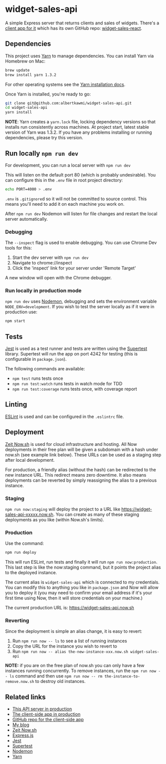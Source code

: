 # widget-sales-api
A simple Express server that returns clients and sales of widgets. There's a [client app for it](https://widget-sales-react.now.sh/) which has its own GitHub repo: [widget-sales-react](https://github.com/albertkawmi/widget-sales-react).

## Dependencies

This project uses [Yarn](https://yarnpkg.com/en/) to manage dependencies. You can install Yarn via Homebrew on Mac:
```bash
brew update
brew install yarn 1.3.2
```
For other operating systems see the [Yarn installation docs](https://yarnpkg.com/lang/en/docs/install/#windows-tab).

Once Yarn is installed, you're ready to go:

```bash
git clone git@github.com:albertkawmi/widget-sales-api.git
cd widget-sales-api
yarn install
```

__NOTE__: Yarn creates a `yarn.lock` file, locking dependency versions so that installs run consistently across machines. At project start, latest stable version of Yarn was 1.3.2. If you have any problems installing or running dependencies, please try this version.

## Run locally `npm run dev`

For development, you can run a local server with `npm run dev`

This will listen on the default port 80 (which is probably undesirable). You can configure this in the `.env` file in root project directory:
```bash
echo PORT=4000 > .env
```
`.env` is `.gitignore`d so it will not be committed to source control. This  means you'll need to add it on each machine you work on.

After `npm run dev` Nodemon will listen for file changes and restart the local server automatically.

### Debugging
The `--inspect` flag is used to enable debugging. You can use Chrome Dev tools for this:

1. Start the dev server with `npm run dev`
2. Navigate to chrome://inspect
3. Click the 'inspect' link for your server under 'Remote Target'

A new window will open with the Chrome debugger.

### Run locally in production mode

`npm run dev` uses [Nodemon](https://github.com/remy/nodemon), debugging and sets the environment variable `NODE_ENV=development`. If you wish to test the server locally as if it were in production use:
```bash
npm start
```

## Tests
[Jest](https://facebook.github.io/jest/) is used as a test runner and tests are written using the [Supertest](https://github.com/visionmedia/supertest) library. Supertest will run the app on port 4242 for testing (this is configurable in `package.json`).

The following commands are available:

* `npm test` runs tests once
* `npm run test:watch` runs tests in watch mode for TDD
* `npm run test:coverage` runs tests once, with coverage report

## Linting

[ESLint](https://eslint.org/) is used and can be configured in the `.eslintrc` file.

## Deployment

[Zeit Now.sh](https://zeit.co/now) is used for cloud infrastructure and hosting. All Now deployments in their free plan will be given a subdomain with a hash under now.sh (see example link below). These URLs can be used as a staging step after local development.

For production, a friendly alias (without the hash) can be redirected to the new instance URL. This redirect means zero downtime. It also means deployments can be reverted by simply reassigning the alias to a previous instance.

### Staging
`npm run now:staging` will deploy the project to a URL like https://widget-sales-api-xxxxx.now.sh. You can create as many of these staging deployments as you like (within Now.sh's limits).

### Production
Use the command:
```bash
npm run deploy
```
This will run ESLint, run tests and finally it will run `npm run now:production`. This last step is like the now:staging command, but it points the project alias to the deployed instance.

The current alias is `widget-sales-api` which is connected to my credentials. You can modify this to anything you like in `package.json` and Now will allow you to deploy it (you may need to confirm your email address if it's your first time using Now, then it will store credentials on your machine.)

The current production URL is: https://widget-sales-api.now.sh

### Reverting
Since the deployment is simple an alias change, it is easy to revert:

1. Run `npm run now -- ls` to see a list of running instances
2. Copy the URL for the instance you wish to revert to
3. Run `npm run now -- alias the-new-instance-xxx.now.sh widget-sales-api`

__NOTE:__ if you are on the free plan of now.sh you can only have a few instances running concurrently. To remove instances, run the `npm run now -- ls` command and then use `npm run now -- rm the-instance-to-remove.now.sh` to destroy old instances.

## Related links

* [This API server in production](https://widget-sales-api.now.sh)
* [The client-side app in production](https://widget-sales-react.now.sh)
* [GitHub repo for the client-side app](https://github.com/albertkawmi/widget-sales-react)
* [My blog](http://kawmi.co)
* [Zeit Now.sh](https://zeit.co/now)
* [Express.js](http://expressjs.com/)
* [Jest](https://facebook.github.io/jest/)
* [Supertest](https://github.com/visionmedia/supertest)
* [Nodemon](https://github.com/remy/nodemon)
* [Yarn](https://yarnpkg.com/en/)
